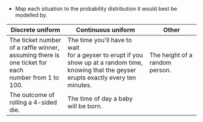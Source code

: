 - Map each situation to the probability distribution it would best be modelled by.

| Discrete uniform                                                                                                 | Continuous uniform                                                                                                                                           | Other                             |
| ---------------------------------------------------------------------------------------------------------------- | ------------------------------------------------------------------------------------------------------------------------------------------------------------ | --------------------------------- |
| The ticket number<br>of a raffle winner,<br>assuming there is<br>one ticket for each<br>number from 1 to<br>100. | The time you'll have to wait<br>for a geyser to erupt if you<br>show up at a random time,<br>knowing that the geyser<br>erupts exactly every ten<br>minutes. | The height of a<br>random person. |
| The outcome of<br>rolling a 4-sided<br>die.                                                                      | The time of day a baby<br>will be born.                                                                                                                      |                                   |

